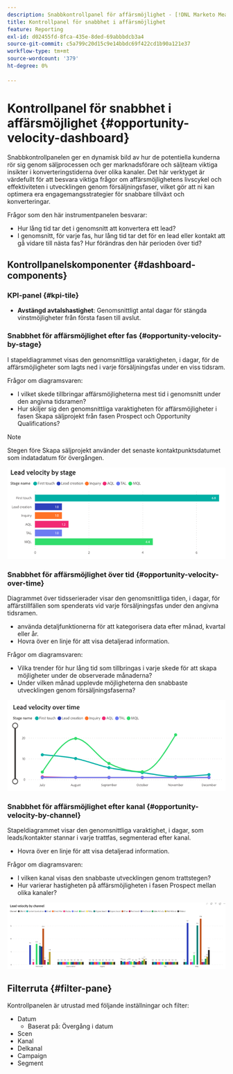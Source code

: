 ```yaml
---
description: Snabbkontrollpanel för affärsmöjlighet - [!DNL Marketo Measure]  - Produkt
title: Kontrollpanel för snabbhet i affärsmöjlighet
feature: Reporting
exl-id: d02455fd-8fca-435e-8ded-69abbbdcb3a4
source-git-commit: c5a799c20d15c9e14bbdc69f422cd1b90a121e37
workflow-type: tm+mt
source-wordcount: '379'
ht-degree: 0%

---
```


# Kontrollpanel för snabbhet i affärsmöjlighet {#opportunity-velocity-dashboard}

Snabbkontrollpanelen ger en dynamisk bild av hur de potentiella kunderna rör sig genom säljprocessen och ger marknadsförare och säljteam viktiga insikter i konverteringstiderna över olika kanaler. Det här verktyget är värdefullt för att besvara viktiga frågor om affärsmöjlighetens livscykel och effektiviteten i utvecklingen genom försäljningsfaser, vilket gör att ni kan optimera era engagemangsstrategier för snabbare tillväxt och konverteringar.

Frågor som den här instrumentpanelen besvarar:

* Hur lång tid tar det i genomsnitt att konvertera ett lead?
* I genomsnitt, för varje fas, hur lång tid tar det för en lead eller kontakt att gå vidare till nästa fas? Hur förändras den här perioden över tid?

## Kontrollpanelskomponenter {#dashboard-components}

### KPI-panel {#kpi-tile}

* **Avstängd avtalshastighet**: Genomsnittligt antal dagar för stängda vinstmöjligheter från första fasen till avslut.

### Snabbhet för affärsmöjlighet efter fas {#opportunity-velocity-by-stage}

I stapeldiagrammet visas den genomsnittliga varaktigheten, i dagar, för de affärsmöjligheter som lagts ned i varje försäljningsfas under en viss tidsram.

Frågor om diagramsvaren:

* I vilket skede tillbringar affärsmöjligheterna mest tid i genomsnitt under den angivna tidsramen?
* Hur skiljer sig den genomsnittliga varaktigheten för affärsmöjligheter i fasen Skapa säljprojekt från fasen Prospect och Opportunity Qualifications?

>[!NOTE]
>
>Stegen före Skapa säljprojekt använder det senaste kontaktpunktsdatumet som indatadatum för övergången.

![](assets/lead-velocity-dashboard-1.png)

### Snabbhet för affärsmöjlighet över tid {#opportunity-velocity-over-time}

Diagrammet över tidsserierader visar den genomsnittliga tiden, i dagar, för affärstillfällen som spenderats vid varje försäljningsfas under den angivna tidsramen.

* använda detaljfunktionerna för att kategorisera data efter månad, kvartal eller år.
* Hovra över en linje för att visa detaljerad information.

Frågor om diagramsvaren:

* Vilka trender för hur lång tid som tillbringas i varje skede för att skapa möjligheter under de observerade månaderna?
* Under vilken månad upplevde möjligheterna den snabbaste utvecklingen genom försäljningsfaserna?

![](assets/lead-velocity-dashboard-2.png)

### Snabbhet för affärsmöjlighet efter kanal {#opportunity-velocity-by-channel}

Stapeldiagrammet visar den genomsnittliga varaktighet, i dagar, som leads/kontakter stannar i varje trattfas, segmenterad efter kanal.

* Hovra över en linje för att visa detaljerad information.

Frågor om diagramsvaren:

* I vilken kanal visas den snabbaste utvecklingen genom trattstegen?
* Hur varierar hastigheten på affärsmöjligheten i fasen Prospect mellan olika kanaler?

![](assets/lead-velocity-dashboard-3.png)

## Filterruta {#filter-pane}

Kontrollpanelen är utrustad med följande inställningar och filter:

* Datum
   * Baserat på: Övergång i datum
* Scen
* Kanal
* Delkanal
* Campaign
* Segment
